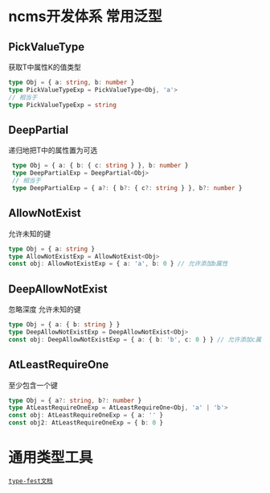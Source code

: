 # ncms开发体系 常用泛型

## PickValueType
获取T中属性K的值类型
```TypeScript
type Obj = { a: string, b: number }
type PickValueTypeExp = PickValueType<Obj, 'a'>
// 相当于
type PickValueTypeExp = string
```
## DeepPartial
递归地把T中的属性置为可选
```TypeScript
 type Obj = { a: { b: { c: string } }, b: number }
 type DeepPartialExp = DeepPartial<Obj> 
 // 相当于
 type DeepPartialExp = { a?: { b?: { c?: string } }, b?: number }
```
## AllowNotExist
允许未知的键
```TypeScript
type Obj = { a: string }
type AllowNotExistExp = AllowNotExist<Obj>
const obj: AllowNotExistExp = { a: 'a', b: 0 } // 允许添加b属性 
```

## DeepAllowNotExist
忽略深度 允许未知的键
```TypeScript
type Obj = { a: { b: string } }
type DeepAllowNotExistExp = DeepAllowNotExist<Obj>
const obj: DeepAllowNotExistExp = { a: { b: 'b', c: 0 } } // 允许添加c属性 
```
## AtLeastRequireOne
至少包含一个键
```TypeScript
type Obj = { a?: string, b?: number }
type AtLeastRequireOneExp = AtLeastRequireOne<Obj, 'a' | 'b'>
const obj: AtLeastRequireOneExp = { a: '' }
const obj2: AtLeastRequireOneExp = { b: 0 }
```

# 通用类型工具
[`type-fest文档`](https://github.com/sindresorhus/type-fest#readme)
